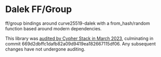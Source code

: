 # Dalek FF/Group

ff/group bindings around curve25519-dalek with a from_hash/random function based
around modern dependencies.

This library was
[audited by Cypher Stack in March 2023](https://github.com/serai-dex/serai/raw/74924095e1a0f266b58181b539d9e74fa35dc37a/audits/Cypher%20Stack%20crypto%20March%202023/Audit.pdf),
culminating in commit 669d2dbffc1dafb82a09d9419ea182667115df06. Any subsequent
changes have not undergone auditing.
